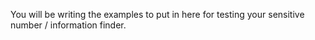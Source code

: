 You will be writing the examples to put in here for testing your sensitive number / information finder.